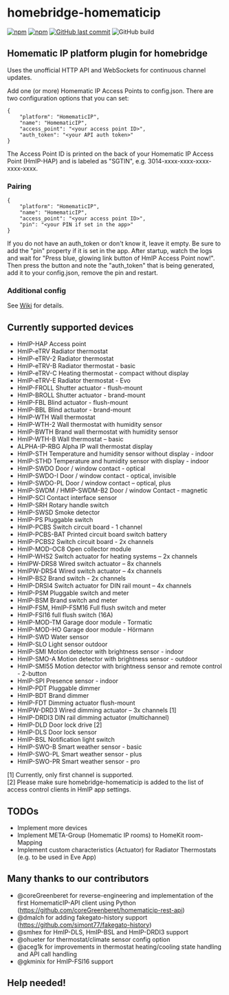 # homebridge-homematicip

[![npm](https://img.shields.io/npm/v/homebridge-homematicip.svg?style=plastic)](https://www.npmjs.com/package/homebridge-homematicip)
[![npm](https://img.shields.io/npm/dt/homebridge-homematicip.svg?style=plastic)](https://www.npmjs.com/package/homebridge-homematicip)
[![GitHub last commit](https://img.shields.io/github/last-commit/marcsowen/homebridge-homematicip.svg?style=plastic)](https://github.com/marcsowen/homebridge-homematicip)
![GitHub build](https://img.shields.io/github/actions/workflow/status/marcsowen/homebridge-homematicip/main.yml?style=plastic)

## Homematic IP platform plugin for homebridge

Uses the unofficial HTTP API and WebSockets for continuous channel updates. 

Add one (or more) Homematic IP Access Points to config.json. There are two configuration
options that you can set:

```
{
    "platform": "HomematicIP",
    "name": "HomematicIP",
    "access_point": "<your access point ID>",
    "auth_token": "<your API auth token>"
}
```

The Access Point ID is printed on the back of your Homematic IP Access Point (HmIP-HAP) and is 
labeled as "SGTIN", e.g. 3014-xxxx-xxxx-xxxx-xxxx-xxxx. 

### Pairing 

```
{
    "platform": "HomematicIP",
    "name": "HomematicIP",
    "access_point": "<your access point ID>",
    "pin": "<your PIN if set in the app>"
}
```

If you do not have an auth_token or don't know it, leave it empty. Be sure to add the "pin" property if it is set in the app. 
After startup, watch the logs and wait for "Press blue, glowing link button of HmIP Access Point now!". Then press the
button and note the "auth_token" that is being generated, add it to your config.json, remove the pin and restart.

### Additional config

See [Wiki](https://github.com/marcsowen/homebridge-homematicip/wiki) for details.


## Currently supported devices

- HmIP-HAP Access point
- HmIP-eTRV Radiator thermostat
- HmIP-eTRV-2 Radiator thermostat
- HmIP-eTRV-B Radiator thermostat - basic
- HmIP-eTRV-C Heating thermostat - compact without display
- HmIP-eTRV-E Radiator thermostat - Evo
- HmIP-FROLL Shutter actuator - flush-mount
- HmIP-BROLL Shutter actuator - brand-mount
- HmIP-FBL Blind actuator - flush-mount
- HmIP-BBL Blind actuator - brand-mount
- HmIP-WTH Wall thermostat
- HmIP-WTH-2 Wall thermostat with humidity sensor
- HmIP-BWTH Brand wall thermostat with humidity sensor
- HmIP-WTH-B Wall thermostat – basic
- ALPHA-IP-RBG Alpha IP wall thermostat display
- HmIP-STH Temperature and humidity sensor without display - indoor
- HmIP-STHD Temperature and humidity sensor with display - indoor
- HmIP-SWDO Door / window contact - optical
- HmIP-SWDO-I Door / window contact - optical, invisible
- HmIP-SWDO-PL Door / window contact – optical, plus
- HmIP-SWDM / HMIP-SWDM-B2 Door / window Contact - magnetic
- HmIP-SCI Contact interface sensor
- HmIP-SRH Rotary handle switch
- HmIP-SWSD Smoke detector
- HmIP-PS Pluggable switch
- HmIP-PCBS Switch circuit board - 1 channel
- HmIP-PCBS-BAT Printed circuit board switch battery
- HmIP-PCBS2 Switch circuit board - 2x channels
- HmIP-MOD-OC8 Open collector module
- HmIP-WHS2 Switch actuator for heating systems – 2x channels
- HmIPW-DRS8 Wired switch actuator – 8x channels
- HmIPW-DRS4 Wired switch actuator – 4x channels
- HmIP-BS2 Brand switch - 2x channels
- HmIP-DRSI4 Switch actuator for DIN rail mount – 4x channels
- HmIP-PSM Pluggable switch and meter
- HmIP-BSM Brand switch and meter
- HmIP-FSM, HmIP-FSM16 Full flush switch and meter
- HmIP-FSI16 full flush switch (16A)
- HmIP-MOD-TM Garage door module - Tormatic
- HmIP-MOD-HO Garage door module - Hörmann
- HmIP-SWD Water sensor
- HmIP-SLO Light sensor outdoor
- HmIP-SMI Motion detector with brightness sensor - indoor
- HmIP-SMO-A Motion detector with brightness sensor - outdoor
- HmIP-SMI55 Motion detector with brightness sensor and remote control - 2-button
- HmIP-SPI Presence sensor - indoor
- HmIP-PDT Pluggable dimmer
- HmIP-BDT Brand dimmer
- HmIP-FDT Dimming actuator flush-mount
- HmIPW-DRD3 Wired dimming actuator – 3x channels [1]
- HmIP-DRDI3 DIN rail dimming actuator (multichannel)
- HmIP-DLD Door lock drive [2]
- HmIP-DLS Door lock sensor
- HmIP-BSL Notification light switch
- HmIP-SWO-B Smart weather sensor - basic
- HmIP-SWO-PL Smart weather sensor - plus
- HmIP-SWO-PR Smart weather sensor - pro

[1] Currently, only first channel is supported.<br>
[2] Please make sure homebridge-homematicip is added to the list of access control clients in HmIP app settings.

## TODOs

- Implement more devices
- Implement META-Group (Homematic IP rooms) to HomeKit room-Mapping
- Implement custom characteristics (Actuator) for Radiator Thermostats (e.g. to be used in Eve App) 

## Many thanks to our contributors

- @coreGreenberet for reverse-engineering and implementation of the first HomematicIP-API client using Python
  (https://github.com/coreGreenberet/homematicip-rest-api)
- @dmalch for adding fakegato-history support (https://github.com/simont77/fakegato-history)
- @smhex for HmIP-DLS, HmIP-BSL and HmIP-DRDI3 support
- @ohueter for thermostat/climate sensor config option
- @aceg1k for improvements in thermostat heating/cooling state handling and API call handling
- @gkminix for HmIP-FSI16 support

## Help needed!
